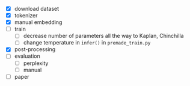 - [x] download dataset
- [x] tokenizer
- [x] manual embedding
- [ ] train
	- [ ] decrease number of parameters all the way to Kaplan, Chinchilla
	- [ ] change temperature in `infer()` in `premade_train.py`
- [x] post-processing
- [ ] evaluation
	- [ ] perplexity
	- [ ] manual
- [ ] paper

